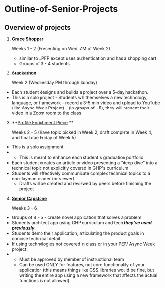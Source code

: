 # Outline-of-Senior-Projects
## Overview of projects

1. **[Grace Shopper](https://github.com/FullstackAcademy/2022-PILOT-program-guide-web-core/tree/main/04-sr-phase/02-grace-shopper)** 

   Weeks 1 - 2 (Presenting on Wed. AM of Week 2)

   - similar to JPFP except uses authentication and has a shopping cart
   - Groups of 3 - 4 students
    
2. **[Stackathon](https://github.com/FullstackAcademy/2022-PILOT-program-guide-web-core/tree/main/04-sr-phase/03-stackathon)** 

   Week 2 (Wednesday PM through Sunday)

- Each student designs and builds a project over a 5-day hackathon. 
- This is a solo project
        - Students will themselves a new technology, language, or framework
        - record a 3-5 min video and upload to YouTube (like Async Week Project)
        - (in groups of ~5), they will present their video in a Zoom room to the class
        
3. **[Profile Enrichment Piece](https://github.com/FullstackAcademy/2022-PILOT-program-guide-web-core/blob/main/04-sr-phase/07-portfolio-enrichment-piece/01-lesson-plan.md) ** 

   Weeks 2 - 5 (Have topic picked in Week 2, draft complete in Week 4, and final due Friday of Week 5)

 - This is a solo assignment 
 - 
     - This is meant to enhance each student's graduation portfolio
 - Each student creates an article or video presenting a "deep dive" into a technical topic not explicitly covered in GHP's curriculum
 - Students will effectively communicate complex technical topics to a non-layman reader (or viewer)
     - Drafts will be created and reviewed by peers before finishing the project

4. **[Senior Capstone](https://github.com/FullstackAcademy/2022-PILOT-program-guide-web-core/blob/main/04-sr-phase/04-capstone/01-Lesson-Plan.md)** 

   Weeks 3 - 6

 - Groups of 4 - 5 - create novel application that solves a problem
 - Students architect app using GHP curriculum and tech ***they’ve used previously***.
 - Students demo their application, articulating the product goals in concise technical detail           
 - If using technologies not covered in class or in your PEP/ Async Week project:
 - 
    - Must be approved by member of instructional team
    - Can be used ONLY for features, not core functionality of your application (this means things like CSS libraries would be fine, but writing the entire app using a new framework that affects the actual functions is not allowed)
